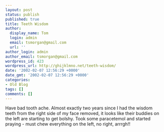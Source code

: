 ```yaml
---
layout: post
status: publish
published: true
title: Teeth Wisdom
author:
  display_name: Tom
  login: admin
  email: tsmorgan@gmail.com
  url: ''
author_login: admin
author_email: tsmorgan@gmail.com
wordpress_id: 423
wordpress_url: http://ghijklmno.net/teeth-wisdom/
date: '2002-02-07 12:56:29 +0000'
date_gmt: '2002-02-07 12:56:29 +0000'
categories:
- Old Blog
tags: []
comments: []
---
```

<p>Have bad tooth ache. Almost exactly two years since I had the wisdom teeth from the right side of my face removed,  it looks like their buddies on the left are starting to get bolshy. Took some paracetemol and started praying - must chew everything on the left, no right, arrrgh!!</p>

